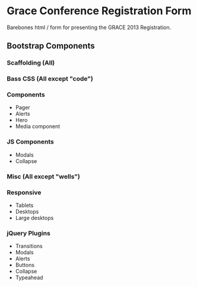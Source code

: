 # Grace Conference Registration Form
Barebones html / form for presenting the GRACE 2013 Registration.

## Bootstrap Components
### Scaffolding (All)
### Bass CSS (All except "code")
### Components
* Pager
* Alerts
* Hero
* Media component

### JS Components
* Modals
* Collapse

### Misc (All except "wells")
### Responsive
* Tablets
* Desktops
* Large desktops

### jQuery Plugins
* Transitions
* Modals
* Alerts
* Buttons
* Collapse
* Typeahead
